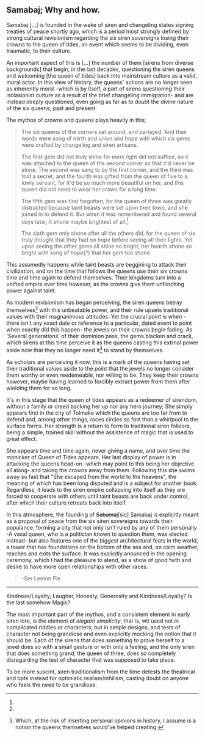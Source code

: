 Samabaj; Why and how.
-----------------------


 Samabaj [...] is founded in the wake of siren and changeling states signing treaties of peace shortly ago, which is a period most strongly defined by strong cultural revisionism regarding the six siren sovereigns losing their crowns to the queen of tides, an event which seems to be dividing, even traumatic, to their culture.

 An important aspect of this is [...] the number of them [sirens from diverse backgrounds] that begin, in the last decades, questioning the siren queens and welcoming [the queen of tides] back into mainstream culture as a valid, moral actor. In this view of history, the queens' actions are no longer seen as inherently moral -which is by itself, a part of sirens questioning their isolasionist culture as a result of the brief changeling immigration- and are instead deeply questioned, even going as far as to doubt the divine nature of the six queens, past and present.

 The mythos of crowns and queens plays heavily in this; 

> The six queens of the corners sat around, and parlayed. And their words were song of mirth and union and hope with which six gems were crafted by changeling and siren artisans.
>
> The first gem did not truly shine for mere light did not suffice, so it was attached to the queen of the second corner so that it'd never be alone. The second was sang to by the first corner, and the third was told a secret, and the fourth was gifted from the queen of five to a lowly servant, for it'd be so much more beautiful on her, and this queen did not need to wear her crown for a long time.
>
>The fifth gem was first forgotten, for the queen of three was greatly distracted because taint beasts were set upon their town, and she joined in to defend it. But when it was remembered and found several days later, it shone maybe brightest of all.[^elements]
>
>The sixth gem only shone after all the others did, for the queen of six truly thought that they had no hope before seeing all their lights. Yet upon seeing the other gems all shine so bright, her hearth shone so bright with song of hope(?) that her gem too shone

 This assumedly happens while taint beasts are beggining to attack their civilization, and on the time that follows the queens use their six crowns time and time again to defend themselves. Their kingdoms turn into a unified empire over time however, as the crowns give them unflinching power against taint.

 As modern revisionism has began perceiving, the siren queens betray themselves[^betray] with this unbeatable power, and their rule upsets traditional values with their magnanimous attitudes. Yet the crucial point is when -there isn't any exact date or reference to a particular, dated event to point when exactly did this happen- the jewels on their crowns begin fading. As 'Several generations' of their dominion pass, the gems blacken and crack, which sirens at this time perceive it as the queens casting this extrnal power aside now that they no longer need it[^notion] to stand by themselves.

 As scholars are perceiving it now, this is a mark of the queens having set their traditional values aside to the point that the jewels no longer consider them worthy or even reedemeable, nor willing to be. They keep their crowns however, maybe having learned to forcibly extract power from them after wielding them for so long.

 It's in this stage that the queen of tides appears as a redeemer of sirendom, without a family or creed backing her up nor any hero journey; She simply appears first in the city of Tolmeka which the queens are too far from to defend and, among other things, races circles so fast than a whirlpool to the surface forms. Her strength is a return to form to traditional siren folklore, being a simple, trained skill without the assistence of magic that is used to great effect.

 She appears time and time again, never giving a name, and over time the monicker of Queen of Tides appears. Her last display of power is in attacking the queens head-on -which may point to this being her objective all along- and taking the crowns away from them. Following this she swims away so fast that "She escaped from the world to the heavens", the meaning of which has been long disputed and is a subject for another book. Regardless, it leads to the siren empire collapsing into itself as they are forced to cooperate with others until taint beasts are back under control, after which their culture retreats back into itself.

 In this atmosphere, the founding of ~~Sabamaj~~[sic] Samabaj is explicitly meant as a proposal of peace from the six siren sovereigns towards their populance, forming a city that not only isn't ruled by any of them personally -A vasal queen, who is a politician known to question them, was elected instead- but also features one of the biggest architectural feats in the world, a tower that has foundations on the bottom of the sea and, on calm weather, reaches and exits the surface. It was explicitly anounced in the opening ceremony, which I had the pleasure to atend, as a show of good faith and desire to have more open relationships with other races.


> -Ser Lemon Pie.
--------------------------------------------------------


[^elements]:
 Kindness/Loyalty, Laugher, Honesty, Generosity and Kindness/Loyalty? Is the last somehow Magic?

[^betray]:
 The most important part of the mythos, and a consistent element in early siren lore, is the element of *elegant simplicity*, that is, wit used not in complicated riddles or characters, but in simple designs, and tests of character not being grandiose and even explicitly mocking the notion that it should be. Each of the sirens that does something to prove herself to a jewel does so with a small gesture or with only a feeling, and the only siren that does something grand, the queen of three, does so completely disregarding the test of character that was supposed to take place.

 To be more suscint, siren traditionalism from the time detests the theatrical and opts instead for optimistic realism/nihilism, casting doubt on anyone who feels the need to be grandiose.

 [^notion]:Which, at the risk of inserting personal opinions in history, I assume is a notion the queens themselves would've helped creating.